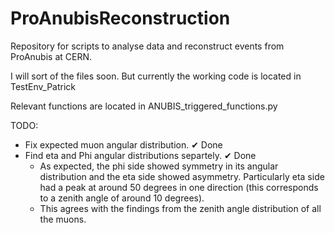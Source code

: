 # ProAnubisReconstruction
Repository for scripts to analyse data and reconstruct events from ProAnubis at CERN.

I will sort of the files soon. But currently the working code is located in TestEnv_Patrick

Relevant functions are located in ANUBIS_triggered_functions.py

TODO:
- Fix expected muon angular distribution. ✔ Done
- Find eta and Phi angular distributions separtely. ✔ Done
  - As expected, the phi side showed symmetry in its angular distribution and the eta side showed asymmetry. Particularly eta side had a peak at around 50 degrees in one direction (this corresponds to a zenith angle of around 10 degrees).
  - This agrees with the findings from the zenith angle distribution of all the muons.

